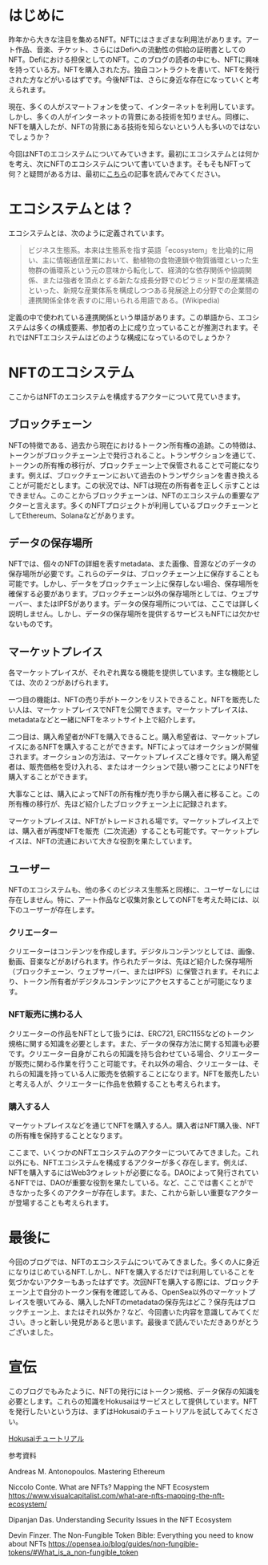 # はじめに

昨年から大きな注目を集めるNFT。NFTにはさまざまな利用法があります。アート作品、音楽、チケット、さらにはDefiへの流動性の供給の証明書としてのNFT。Defiにおける担保としてのNFT。このブログの読者の中にも、NFTに興味を持っている方。NFTを購入された方。独自コントラクトを書いて、NFTを発行された方などがいるはずです。今後NFTは、さらに身近な存在になっていくと考えられます。

現在、多くの人がスマートフォンを使って、インターネットを利用しています。しかし、多くの人がインターネットの背景にある技術を知りません。同様に、NFTを購入したが、NFTの背景にある技術を知らないという人も多いのではないでしょうか？

今回はNFTのエコシステムについてみていきます。最初にエコシステムとは何かを考え、次にNFTのエコシステムについて書いていきます。そもそもNFTって何？と疑問がある方は、最初に[こちら](https://www.gemini.com/cryptopedia/how-to-use-nfts-non-fungible-tokens-crypto)の記事を読んでみてください。


# エコシステムとは？

エコシステムとは、次のように定義されています。

> ビジネス生態系。本来は生態系を指す英語「ecosystem」を比喩的に用い、主に情報通信産業において、動植物の食物連鎖や物質循環といった生物群の循環系という元の意味から転化して、経済的な依存関係や協調関係、または強者を頂点とする新たな成長分野でのピラミッド型の産業構造といった、新規な産業体系を構成しつつある発展途上の分野での企業間の連携関係全体を表すのに用いられる用語である。(Wikipedia)

定義の中で使われている連携関係という単語があります。この単語から、エコシステムは多くの構成要素、参加者の上に成り立っていることが推測されます。それではNFTエコシステムはどのような構成になっているのでしょうか？


# NFTのエコシステム

ここからはNFTのエコシステムを構成するアクターについて見ていきます。


## ブロックチェーン

NFTの特徴である、過去から現在におけるトークン所有権の追跡。この特徴は、トークンがブロックチェーン上で発行されること。トランザクションを通じて、トークンの所有権の移行が、ブロックチェーン上で保管されることで可能になります。例えば、ブロックチェーンにおいて過去のトランザクションを書き換えることが可能だとします。この状況では、NFTは現在の所有者を正しく示すことはできません。このことからブロックチェーンは、NFTのエコシステムの重要なアクターと言えます。多くのNFTプロジェクトが利用しているブロックチェーンとしてEthereum、Solanaなどがあります。


## データの保存場所

NFTでは、個々のNFTの詳細を表すmetadata、また画像、音源などのデータの保存場所が必要です。これらのデータは、ブロックチェーン上に保存することも可能です。しかし、データをブロックチェーン上に保存しない場合、保存場所を確保する必要があります。ブロックチェーン以外の保存場所としては、ウェブサーバー、またはIPFSがあります。データの保存場所については、ここでは詳しく説明しません。しかし、データの保存場所を提供するサービスもNFTには欠かせないものです。


## マーケットプレイス

各マーケットプレイスが、それぞれ異なる機能を提供しています。主な機能としては、次の２つがあげられます。

一つ目の機能は、NFTの売り手がトークンをリストできること。NFTを販売したい人は、マーケットプレイスでNFTを公開できます。マーケットプレイスは、metadataなどと一緒にNFTをネットサイト上で紹介します。

二つ目は、購入希望者がNFTを購入できること。購入希望者は、マーケットプレイスにあるNFTを購入することができます。NFTによってはオークションが開催されます。オークションの方法は、マーケットプレイスごと様々です。購入希望者は、販売価格を受け入れる、またはオークションで競い勝つことによりNFTを購入することができます。

大事なことは、購入によってNFTの所有権が売り手から購入者に移ること。この所有権の移行が、先ほど紹介したブロックチェーン上に記録されます。

マーケットプレイスは、NFTがトレードされる場です。マーケットプレイス上では、購入者が再度NFTを販売（二次流通）することも可能です。マーケットプレイスは、NFTの流通において大きな役割を果たしています。

## ユーザー

NFTのエコシステムも、他の多くのビジネス生態系と同様に、ユーザーなしには存在しません。特に、アート作品など収集対象としてのNFTを考えた時には、以下のユーザーが存在します。

### クリエーター

クリエーターはコンテンツを作成します。デジタルコンテンツとしては、画像、動画、音楽などがあげられます。作られたデータは、先ほど紹介した保存場所（ブロックチェーン、ウェブサーバー、またはIPFS）に保管されます。それにより、トークン所有者がデジタルコンテンツにアクセスすることが可能になります。

### NFT販売に携わる人

クリエーターの作品をNFTとして扱うには、ERC721, ERC1155などのトークン規格に関する知識を必要とします。また、データの保存方法に関する知識も必要です。クリエーター自身がこれらの知識を持ち合わせている場合、クリエーターが販売に関わる作業を行うこと可能です。それ以外の場合、クリエーターは、それらの知識を持っている人に販売を依頼することになります。NFTを販売したいと考える人が、クリエーターに作品を依頼することも考えられます。

### 購入する人

マーケットプレイスなどを通じてNFTを購入する人。購入者はNFT購入後、NFTの所有権を保持することとなります。


ここまで、いくつかのNFTエコシステムのアクターについてみてきました。これ以外にも、NFTエコシステムを構成するアクターが多く存在します。例えば、NFTを購入するにはWeb3ウォレットが必要になる。DAOによって発行されているNFTでは、DAOが重要な役割を果たしている。など、ここでは書くことができなかった多くのアクターが存在します。また、これから新しい重要なアクターが登場することも考えられます。


# 最後に

今回のブログでは、NFTのエコシステムについてみてきました。多くの人に身近になりはじめているNFT.しかし、NFTを購入するだけでは利用していることを気づかないアクターもあったはずです。次回NFTを購入する際には、ブロックチェーン上で自分のトークン保有を確認してみる、OpenSea以外のマーケットプレイスを覗いてみる、購入したNFTのmetadataの保存先はどこ？保存先はブロックチェーン上、またはそれ以外か？など、今回書いた内容を意識してみてください。きっと新しい発見があると思います。最後まで読んでいただきありがとうございました。

# 宣伝

このブログでもみたように、NFTの発行にはトークン規格、データ保存の知識を必要とします。これらの知識をHokusaiはサービスとして提供しています。NFTを発行したいという方は、まずはHokusaiのチュートリアルを試してみてください。

[Hokusaiチュートリアル](https://docs.hokusai.app/docs/hokusai/ce7dc06d5de77-hokusai)


参考資料

Andreas M. Antonopoulos. Mastering Ethereum

Niccolo Conte. What are NFTs? Mapping the NFT Ecosystem
https://www.visualcapitalist.com/what-are-nfts-mapping-the-nft-ecosystem/

Dipanjan Das. Understanding Security Issues in the NFT Ecosystem

Devin Finzer. The Non-Fungible Token Bible: Everything you need to know about NFTs
https://opensea.io/blog/guides/non-fungible-tokens/#What_is_a_non-fungible_token


